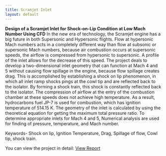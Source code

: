 ```yaml
---
title: Scramjet Inlet 
layout: default
---
```

**Design of a Scramjet Inlet for Shock-on-Lip Condition at Low Mach Number Using CFD**
In the new era of technology, the Scramjet engine has a big future in both Supersonic and Hypersonic flights. Flow at hypersonic Mach numbers acts in a completely different way than flow at subsonic or supersonic Mach numbers, because air combustion occurs at supersonic speeds, the airflow is compressed from hypersonic to supersonic. A profile of the inlet allows for the decrease of this speed. The project deals to develop a two-dimensional inlet geometry that can function at Mach 4 and 5 without causing flow spillage in the engine, because flow spillage creates drag. This is accomplished by establishing a shock on lip phenomenon, in which all inlet ramp shocks pings at the cowl tip and are reflected back to the isolator. By forming a shock train, this shock is constantly reflected back to the isolator. The compression of airflow at the entry of the combustion chamber at these speeds does not achieve high temperature. As a result, hydrocarbons fuel JP-7 is used for combustion, which has ignition temperature of 514.15 K. The geometry of the inlet is calculated by using the theoretical equation for getting the maximum total pressure ratio. To determine appropriate inlets for Mach 4 and 5, Numerical analysis are used for finding of pressure, temperature, and Mach number.

Keywords- Shock on lip, Ignition Temperature, Drag, Spillage of flow, Cowl tip, shock train.

You can view the project in detail:
[View Report](../files/scramjet_inlet.pdf)

